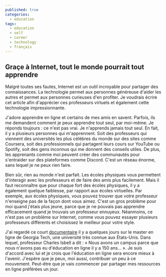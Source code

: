 ```yaml
---
published: true
categories:
  - education
tags:
  - education
  - self
  - career
  - technology
  - français
---
```

## Graçe à Internet, tout le monde pourrait tout apprendre

Malgré toutes ses fautes, Internet est un outil incroyable pour partager des connaissances. La technologie permet aux personnes généreuse d'aider les autres et permet aux personnes curieuses d'en profiter. Je voudrais écrire cet article afin d'apprécier ces professeurs virtuels et également cette technologie impressionnante.

J'adore apprendre en ligne et certains de mes amis en savent. Parfois, ils me demandent comment je peux apprendre tout seul, par moi-même. Je réponds toujours : ce n'est pas vrai. Je n'apprends jamais tout seul. En fait, il y a plusieurs personnes qui m'apprennent. Soit des professeurs qui viennent des universités les plus célèbres du monde sur des sites comme Coursera, soit des professionnels qui partagent leurs cours sur YouTube ou Spotify, soit des gens inconnus qui me donnent des conseils utiles. De plus, les apprenants comme moi peuvent créer des communautés pour s'entraider sur des plateformes comme Discord. C'est un réseau énorme, sans lequel je ne peux rien faire.

Bien sûr, rien au monde n'est parfait. Les écoles physiques vous permettent d'interagir avec les professeurs et de faire des amis plus facilement. Mais il faut reconnaître que pour chaque fort des écoles physiques, il y a également quelque faiblesse, par rapport aux écoles virtuelles. Par exemple, aux écoles physiques, vous pouvez trouver que votre professeur n'enseigne pas de la façon dont vous aimez. C'est un gros problème pour moi quand j'étais plus jeune, parce que je ne pouvais pas apprendre efficacement quand je trouvais un professeur ennuyeux. Néanmoins, ce n'est pas un problème sur Internet, comme vous pouvez essayer plusieurs professeurs différents et choisissez le meilleur pour votre style. 

J'ai regardé ce court [documentaire](https://www.youtube.com/watch?v=6xNpquytdzw) il y a quelques jours sur le master en ligne de Georgia Tech, une université très connue aux États-Unis. Dans lequel, professeur Charles Isbell a dit : « Nous avons un campus parce que nous n'avons pas eu d'éducation en ligne il y a 150 ans... ». Je suis d'accord avec lui et je crois que l'éducation en ligne sera encore mieux à l'avenir. J'espère que je peux, moi aussi, contribuer un peu à ce mouvement. Peut-être que je vais commencer par partager mes ressources en ligne préférées un jour.
